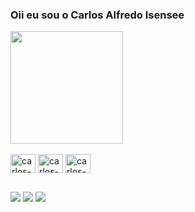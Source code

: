 ### Oii eu sou o Carlos Alfredo Isensee

<div>
  <img height="180em" src="https://github-readme-stats.vercel.app/api?username=carlosisenseee&show_icons=true&theme=dark&include_all_commits=true&count_private=true"/>
  <!-- <img height="170em" src="https://github-readme-stats.vercel.app/api/top-langs/?username=carlosisenseee&layout=compact&theme=dark"/> -->
</div>

<div style="display: inline-block"><br>
  <img align="center" alt="carlos-html" height="30" width="40" src="https://cdn.jsdelivr.net/gh/devicons/devicon/icons/html5/html5-original.svg" />
  <img align="center" alt="carlos-css" height="30" width="40" src="https://cdn.jsdelivr.net/gh/devicons/devicon/icons/css3/css3-original.svg" />
  <img align="center" alt="carlos-js" height="30" width="40" src="https://cdn.jsdelivr.net/gh/devicons/devicon/icons/javascript/javascript-original.svg" />
  <!-- <img align="center" alt="carlos-c#" height="30" width="40" src="https://cdn.jsdelivr.net/gh/devicons/devicon/icons/csharp/csharp-original.svg" /> -->
</div>

##

<div>
  <a href="https://www.instagram.com/carlosisenseee/"  ><img src="https://img.shields.io/badge/Instagram-E4405F?style=for-the-badge&logo=instagram&logoColor=white"/></a>
  <a href="https://www.linkedin.com/in/carlos-alfredo-isensee-bb3652257/"><img src="https://img.shields.io/badge/LinkedIn-0077B5?style=for-the-badge&logo=linkedin&logoColor=white"/></a>
  <a href="mailto:carosalfredoisensee@gmail.com"><img src="https://img.shields.io/badge/Gmail-D14836?style=for-the-badge&logo=gmail&logoColor=white"/></a>
</div>
